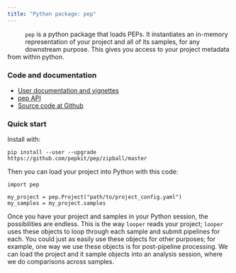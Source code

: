 ```yaml
---
title: "Python package: pep"
---
```


<img src="/img/logo_python.svg" alt="" style="float:left; margin:20px">`pep` is a python package that loads PEPs. It instantiates an in-memory representation of your project and all of its samples, for any downstream purpose. This gives you access to your project metadata from within python.

### Code and documentation

* [User documentation and vignettes](http://pep.readthedocs.io/)
* [pep API](http://pep.readthedocs.io/en/latest/api.html)
* [Source code at Github](https://github.com/pepkit/pep)

### Quick start 

Install with:
```
pip install --user --upgrade https://github.com/pepkit/pep/zipball/master
```

Then you can load your project into Python with this code:

```
import pep

my_project = pep.Project("path/to/project_config.yaml")
my_samples = my_project.samples
```

Once you have your project and samples in your Python session, the possibilities are endless. This is the way `looper` reads your project; `looper` uses these objects to loop through each sample and submit pipelines for each. You could just as easily use these objects for other purposes; for example, one way we use these objects is for post-pipeline processing. We can load the project and it sample objects into an analysis session, where we do comparisons across samples.
